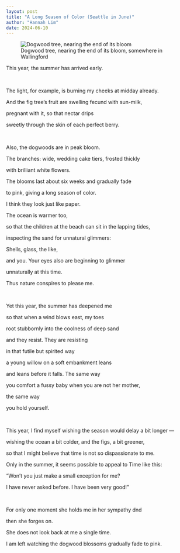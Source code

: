 ```yaml
---
layout: post
title: "A Long Season of Color (Seattle in June)"
author: "Hannah Lim"
date: 2024-06-10
---
```

<figure>
  <img alt="Dogwood tree, nearing the end of its bloom" src="{{ "/assets/images/dogwoods-in-bloom.jpeg" | relative_url }}" />
  <figcaption>
    Dogwood tree, nearing the end of its bloom, somewhere in Wallingford
  </figcaption>
</figure>

This year, the summer has arrived early. 

<br>

The light, for example, is burning my cheeks at midday already.

And the fig tree’s fruit are swelling fecund with sun-milk,

pregnant with it, so that nectar drips

sweetly through the skin of each perfect berry.

<br>

Also, the dogwoods are in peak bloom. 

The branches: wide, wedding cake tiers, frosted thickly 

with brilliant white flowers. 

The blooms last about six weeks and gradually fade 

to pink, giving a long season of color.

I think they look just like paper. 

The ocean is warmer too,

so that the children at the beach can sit in the lapping tides,

inspecting the sand for unnatural glimmers:

Shells, glass, the like,

and you. Your eyes also are beginning to glimmer 

unnaturally at this time.

Thus nature conspires to please me.

<br>

Yet this year, the summer has deepened me

so that when a wind blows east, my toes 

root stubbornly into the coolness of deep sand

and they resist. They are resisting

in that futile but spirited way 

a young willow on a soft embankment leans 

and leans before it falls. The same way 

you comfort a fussy baby when you are not her mother,

the same way 

you hold yourself.

<br>

This year, I find myself wishing the season would delay a bit longer — 

wishing the ocean a bit colder, and the figs, a bit greener, 

so that I might believe that time is not so dispassionate to me.

Only in the summer, it seems possible to appeal to Time like this: 

“Won’t you just make a small exception for me? 

I have never asked before. I have been very good!”

<br>

For only one moment she holds me in her sympathy dnd

then she forges on. 

She does not look back at me a single time. 

I am left watching the dogwood blossoms gradually fade to pink.
